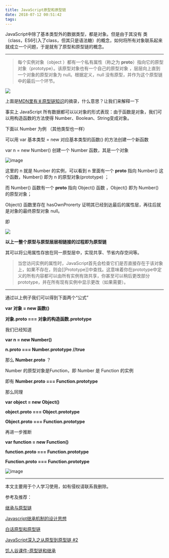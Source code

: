 ```yaml
---
title: JavaScript原型和原型链
date: 2018-07-12 00:51:42
tags:
---
```

JavaScript中除了基本类型外的数据类型，都是对象。但是由于其没有 类（class，ES6引入了class，但其只是语法糖）的概念，如何将所有对象联系起来就成立一个问题，于是就有了原型和原型链的概念。

* * *

> 每个实例对象（object ）都有一个私有属性（称之为 __proto__）指向它的原型对象（prototype）。该原型对象也有一个自己的原型对象 ，层层向上直到一个对象的原型对象为 null。根据定义，null 没有原型，并作为这个原型链中的最后一个环节。

![](https://upload-images.jianshu.io/upload_images/7094266-c9e28000b43ca445.jpg?imageMogr2/auto-orient/strip%7CimageView2/2/w/1240)

上面是[MDN里有关原型链知识](https://developer.mozilla.org/zh-CN/docs/Web/JavaScript/Inheritance_and_the_prototype_chain)的摘录，什么意思？让我们来解释一下

事实上 JavaScript 所有数据都可以以对象的形式表现：由于函数是对象，我们可以用构造函数的方法使得 Number、Boolean、String变成对象。

下面以 Number 为例 （其他类型也一样）

可以用 var 基本类型 = new 对应基本类型的函数() 的方法创建一个新函数

var n = new Number() 创建一个 Number 函数，其是一个对象

![image](https://upload-images.jianshu.io/upload_images/7094266-62536de6cd21ab12.jpg?imageMogr2/auto-orient/strip%7CimageView2/2/w/1240)

这里的 n 就是 Number 的实例，可以看到 n 里面有一个 __proto__ 指向 Number() 这个函数，Number() 即为 n 的原型对象(prototype) ；

而 Number() 函数有一个 __proto__ 指向 Object() 函数 ，Object() 即为 Number() 的原型对象；

Object() 函数里存在 hasOwnProrerty 证明其已经到达最后的属性层，再往后就是对象的最终原型对象 null。

即

![](https://upload-images.jianshu.io/upload_images/7094266-fc991a402727ca56.jpg?imageMogr2/auto-orient/strip%7CimageView2/2/w/1240)

**以上一整个原型与原型层层相链接的过程即为原型链**

其可以将公用属性存放在同一原型层中，实现共享、节省内存空间等。

> 当您访问实例的属性时，JavaScript首先会检查它们是否直接存在于该对象上，如果不存在，则会[[Prototype]]中查找。这意味着你在prototype中定义的所有内容都可以由所有实例有效共享，你甚至可以稍后更改部分prototype，并在所有现有实例中显示更改（如果需要）。

* * *

通过以上例子我们可以得到下面两个“公式”

**var 对象 = new 函数()**

**对象.__proto__ === 对象的构造函数.prototype**

我们已经知道

**var n = new Number()**

**n.__proto__ === Number.prototype //true**

那么 **Number.__proto__** ？

Number 的原型对象是Function，即 Number 是 Function 的实例

即有 **Number.__proto__ === Function.prototype**

那么同理

**var object = new Object()**

**object.__proto__ === Object.prototype**

**Object.__proto__ === Function.prototype**

再进一步推断

**var function = new Function()** 

**function.__proto__ === Function.prototype**

**Function.__proto__ === Function.prototype**

![image](https://upload-images.jianshu.io/upload_images/7094266-b6a6447f260e8db4.jpg?imageMogr2/auto-orient/strip%7CimageView2/2/w/1240)

* * *

本文主要用于个人学习使用，如有侵权请联系我删除。

参考及推荐：

[继承与原型链](https://developer.mozilla.org/zh-CN/docs/Web/JavaScript/Inheritance_and_the_prototype_chain)

[Javascript继承机制的设计思想](http://www.ruanyifeng.com/blog/2011/06/designing_ideas_of_inheritance_mechanism_in_javascript.html)

[白话原型和原型链](https://juejin.im/post/599d69fc6fb9a0248f4a7b31)

[JavaScript深入之从原型到原型链 #2](https://github.com/mqyqingfeng/Blog/issues/2)

[饥人谷课件-原型链和继承](http://book.jirengu.com/fe/%E5%89%8D%E7%AB%AF%E8%BF%9B%E9%98%B6/%E9%9D%A2%E5%90%91%E5%AF%B9%E8%B1%A1/%E5%8E%9F%E5%9E%8B%E4%B8%8E%E5%8E%9F%E5%9E%8B%E9%93%BE.html)
